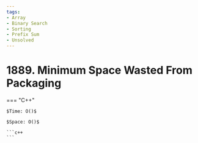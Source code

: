 ```yaml
---
tags:
- Array
- Binary Search
- Sorting
- Prefix Sum
- Unsolved
---
```



# 1889. Minimum Space Wasted From Packaging

=== "C++"

    $Time: O()$

    $Space: O()$

    ```c++
    ```